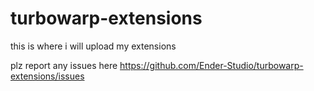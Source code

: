 # turbowarp-extensions
this is where i will upload my extensions

plz report any issues here https://github.com/Ender-Studio/turbowarp-extensions/issues
